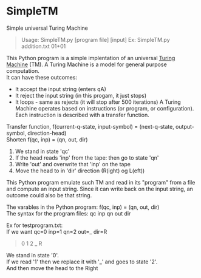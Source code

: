 # SimpleTM
Simple universal Turing Machine
 
> Usage: SimpleTM.py [program file]  [input]
>  Ex: SimpleTM.py addition.txt 01+01

This Python program is a simple implentation of an universal <a href="https://en.wikipedia.org/wiki/Turing_machine">Turing Machine</a> (TM). A Turing Machine is a model for general purpose computation.<br>
It can have these outcomes:
- It accept the input string (enters qA)
- It reject the input string (in this progam, it just stops)
- It loops - same as rejects (it will stop after 500 iterations)
A Turing Machine operates based on instructions (or program, or configuration). Each instruction is described with a transfer function.

Transfer function, f(current-q-state, input-symbol) = (next-q-state, output-symbol, direction-head)<br>
Shorten f(qc, inp) = (qn, out, dir)<br>

1. We stand in state 'qc'
2. If the head reads 'inp' from the tape: then go to state 'qn'
3. Write 'out' and overwrite that 'inp' on the tape
4. Move the head to in 'dir' direction (R(ight) og L(eft)) 

This Python program emulate such TM and read in its "program" from a file and compute an input string. Since it can write back on the input string, an outcome could also be that string.

The varables in the Python program: f(qc, inp) = (qn, out, dir)<br>
The syntax for the program files: qc inp qn out dir

Ex for testprogram.txt:<br>
If we want qc=0 inp=1 qn=2 out=_ dir=R<br>

> 0 1  2 _ R<br>

We stand in state '0'.<br> 
If we read '1' then we replace it with '_' and goes to state '2'. <br>
And then move the head to the Right  <br>
